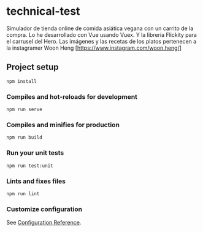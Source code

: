 # technical-test

Simulador de tienda online de comida asiática vegana con un carrito de la compra.
Lo he desarrollado con Vue usando Vuex. Y la librería Flickity para el carrusel del Hero.
Las imágenes y las recetas de los platos pertenecen a la instagramer Woon Heng [https://www.instagram.com/woon.heng/]

## Project setup
```
npm install
```

### Compiles and hot-reloads for development
```
npm run serve
```

### Compiles and minifies for production
```
npm run build
```

### Run your unit tests
```
npm run test:unit
```

### Lints and fixes files
```
npm run lint
```

### Customize configuration
See [Configuration Reference](https://cli.vuejs.org/config/).
